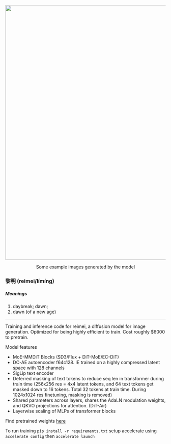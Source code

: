 <p align="center">
  <img src="https://github.com/user-attachments/assets/bef09f21-c20b-4384-bd9f-7c8d199d2e86" width="800">
</p>
<p align="center">Some example images generated by the model</p>

### 黎明 (reimei/límíng)
##### Meanings
1. daybreak; dawn;
2. dawn (of a new age)

---

Training and inference code for reimei, a diffusion model for image generation. Optimized for being highly efficient to train. Cost roughly $6000 to pretrain. 


Model features
- MoE-MMDiT Blocks (SD3/Flux + DiT-MoE/EC-DiT)
- DC-AE autoencoder f64c128. IE trained on a highly compressed latent space with 128 channels
- SigLip text encoder
- Deferred masking of text tokens to reduce seq len in transformer during train time (256x256 res = 4x4 latent tokens, and 64 text tokens get masked down to 16 tokens. Total 32 tokens at train time. During 1024x1024 res finetuning, masking is removed)
- Shared parameters across layers, shares the AdaLN modulation weights, and QKVO projections for attention. (DiT-Air)
- Layerwise scaling of MLPs of transformer blocks

Find pretrained weights [here](https://huggingface.co/SwayStar123/ReiMei)

To run training
```pip install -r requirements.txt```
setup accelerate using 
```accelerate config```
then
```accelerate launch```
